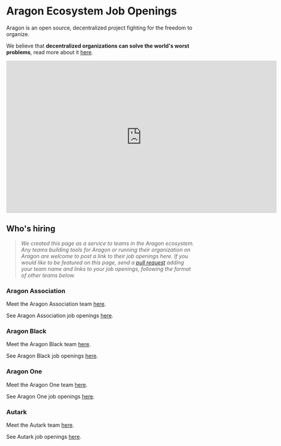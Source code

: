 # Aragon Ecosystem Job Openings

Aragon is an open source, decentralized project fighting for the freedom to organize.

We believe that **decentralized organizations can solve the world's worst problems**, read more about it [here](https://blog.aragon.org/decentralized-organizations-can-solve-the-worlds-worst-problems-840db6255d12).

<center><iframe width="720" height="405" src="https://www.youtube-nocookie.com/embed/AqjIWmiAidw?controls=0" frameborder="0" allow="accelerometer; autoplay; encrypted-media; gyroscope; picture-in-picture" allowfullscreen></iframe></center>

## Who's hiring

> _We created this page as a service to teams in the Aragon ecosystem. Any teams building tools for Aragon or running their organization on Aragon are welcome to post a link to their job openings here. If you would like to be featured on this page, send a [pull request](https://github.com/aragon/aragon-wiki/pulls) adding your team name and links to your job openings, following the format of other teams below._

### **Aragon Association**

Meet the Aragon Association team [here](https://aragon.org/project).

See Aragon Association job openings [here](https://angel.co/aragonproject).

### **Aragon Black**

Meet the Aragon Black team [here](https://www.aragon.black/).

See Aragon Black job openings [here](https://www.aragon.black/).

### **Aragon One**

Meet the Aragon One team [here](https://aragon.one/#about).

See Aragon One job openings [here](https://aragon.one/#jobs).

### **Autark**

Meet the Autark team [here](https://www.autark.xyz/our-story).

See Autark job openings [here](https://www.autark.xyz/join).
